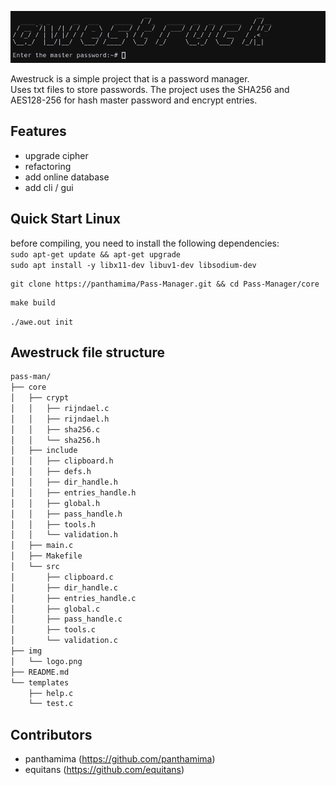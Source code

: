 ![Awestruck Logotype](https://github.com/panthamima/Pass-Manager/raw/master/img/logotype.png)

Awestruck is a simple project that is a password manager. <br>Uses txt files to store passwords. The project uses the SHA256 and AES128-256 for hash master password and encrypt entries.

## Features
-  upgrade cipher
-  refactoring
-  add online database
-  add  cli / gui

## Quick Start Linux
before compiling, you need to install the following dependencies: <br>
`sudo apt-get update && apt-get upgrade` <br>
`sudo apt install -y libx11-dev libuv1-dev libsodium-dev`
```
git clone https://panthamima/Pass-Manager.git && cd Pass-Manager/core
```
```
make build
```
`./awe.out init`

## Awestruck file structure
```sh
pass-man/
├── core
│   ├── crypt
│   │   ├── rijndael.c
│   │   ├── rijndael.h
│   │   ├── sha256.c
│   │   └── sha256.h
│   ├── include
│   │   ├── clipboard.h
│   │   ├── defs.h
│   │   ├── dir_handle.h
│   │   ├── entries_handle.h
│   │   ├── global.h
│   │   ├── pass_handle.h
│   │   ├── tools.h
│   │   └── validation.h
│   ├── main.c
│   ├── Makefile
│   └── src
│       ├── clipboard.c
│       ├── dir_handle.c
│       ├── entries_handle.c
│       ├── global.c
│       ├── pass_handle.c
│       ├── tools.c
│       └── validation.c
├── img
│   └── logo.png
├── README.md
└── templates
    ├── help.c
    └── test.c
``` 

## Contributors
- panthamima (https://github.com/panthamima)
- equitans (https://github.com/equitans)

